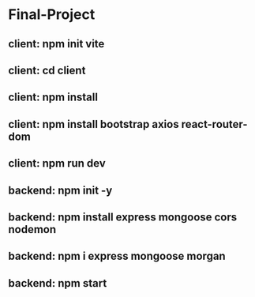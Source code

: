# Final-Project
## client:   npm init vite
## client:   cd client
## client:   npm install
## client:   npm install bootstrap axios react-router-dom
## client:   npm run dev

## backend:  npm init -y
## backend:  npm install express mongoose cors nodemon
## backend:  npm i express mongoose morgan
## backend:  npm start